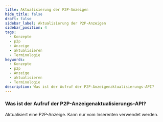 ```yaml
---
title: Aktualisierung der P2P-Anzeigen
hide_title: false
draft: false
sidebar_label: Aktualisierung der P2P-Anzeigen
sidebar_position: 4
tags:
  - Konzepte
  - p2p
  - Anzeige
  - aktualisieren
  - Terminologie
keywords:
  - Konzepte
  - p2p
  - Anzeige
  - aktualisieren
  - Terminologie
description: Was ist der Aufruf der P2P-Anzeigenaktualisierungs-API?
---
```


### Was ist der Aufruf der P2P-Anzeigenaktualisierungs-API?

Aktualisiert eine P2P-Anzeige. Kann nur vom Inserenten verwendet werden.
